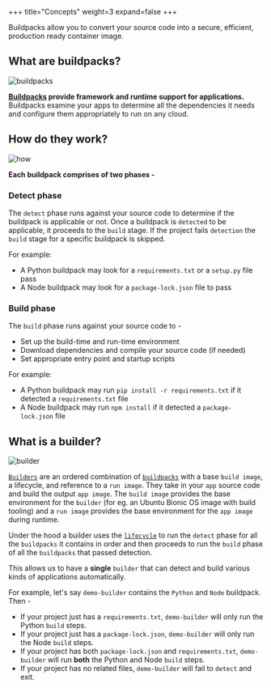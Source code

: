 +++
title="Concepts"
weight=3
expand=false
+++

<p class="lead">
Buildpacks allow you to convert your source code into a secure, efficient, production ready container image.
</p>

## What are buildpacks?

![buildpacks](/docs/concepts/what.svg)

**[Buildpacks](/docs/concepts/components/buildpack) provide framework and runtime support for applications.** Buildpacks examine your apps to determine all the dependencies it needs and configure them appropriately to run on any cloud.


## How do they work?

![how](/docs/concepts/how.svg)

**Each buildpack comprises of two phases -**

### Detect phase

The `detect` phase runs against your source code to determine if the buildpack is applicable or not. Once a buildpack is `detected` to be applicable, it proceeds to the `build` stage. If the project fails `detection` the `build` stage for a specific buildpack is skipped.

For example:

- A Python buildpack may look for a `requirements.txt` or a `setup.py` file pass
- A Node buildpack may look for a `package-lock.json` file to pass

### Build phase

The `build` phase runs against your source code to - 

- Set up the build-time and run-time environment
- Download dependencies and compile your source code (if needed)
- Set appropriate entry point and startup scripts

For example:

- A Python buildpack may run `pip install -r requirements.txt` if it detected a `requirements.txt` file
- A Node buildpack may run `npm install` if it detected a `package-lock.json` file

## What is a builder?

![builder](/docs/concepts/builder.svg)

[`Builders`](/docs/concepts/components/builder) are an ordered combination of [`buildpacks`](/docs/concepts/components/buildpack) with a base `build image`, a lifecycle, and reference to a `run image`.
They take in your `app` source code and build the output `app image`. The `build image` provides the base environment for the `builder` (for eg. an Ubuntu Bionic OS image with build tooling) and a `run image` provides the base environment for the `app image` during runtime.

Under the hood a builder uses the [`lifecycle`](/docs/concepts/components/lifecycle) to run the `detect` phase for all the `buildpacks` it contains in order and then proceeds to run the `build` phase of all the `buildpacks` that passed detection.

This allows us to have a **single** `builder` that can detect and build various kinds of applications automatically.

For example, let's say `demo-builder` contains the `Python` and `Node` buildpack. Then - 

- If your project just has a `requirements.txt`, `demo-builder` will only run the Python `build` steps.
- If your project just has a `package-lock.json`, `demo-builder` will only run the Node `build` steps.
- If your project has both `package-lock.json` and `requirements.txt`, `demo-builder` will run **both** the Python and Node `build` steps.
- If your project has no related files, `demo-builder` will fail to `detect` and exit.
